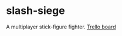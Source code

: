# slash-siege
A multiplayer stick-figure fighter.
[Trello board](https://trello.com/invite/b/6725324ac8c66cffeda66ad3/ATTI7ead32a45530bb6463d915cc92af545c83ED797D/slash-siege)

